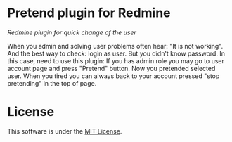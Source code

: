 Pretend plugin for Redmine
===============

*Redmine plugin for quick change of the user*

When you admin and solving user problems often hear: "It is not working". And the best way to check: login as user.
But you didn't know password.
In this case, need to use this plugin:
If you has admin role you may go to user account page and press "Pretend" button. 
Now you pretended selected user.
When you tired you can always back to your account pressed  "stop pretending" in the top of page.

License
=======
This software is under the [MIT License](http://www.opensource.org/licenses/MIT).

